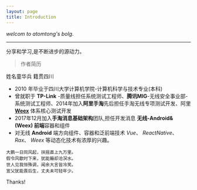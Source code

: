 ```yaml
---
layout: page
title: Introduction
---
```


*welcom to atomtong's bolg*.

-----
分享和学习,是不断进步的源动力。

> 作者简历

姓名童华兵 籍贯四川
* 2010 年毕业于四川大学计算机学院-计算机科学与技术专业(本科)
* 曾就职于 **TP-Link** -质量线担任系统测试工程师、**腾讯MIG**-无线安全事业部-系统测试工程师、2014年加入**阿里手淘**先后担任手淘无线专项测试开发、阿里 **[Weex](http://weex.alibaba-inc.com/)** 体系核心测试开发
* 2017年12月加入**手淘消息基础架构**团队,担任开发消息 **无线-Android&(Weex) 前端**容器和组件
* 对无线 **Android** 端方向组件、容器和泛前端技术 *Vue*、 *ReactNative*、 *Rax*、 *Weex* 等动态化技术有浓厚的兴趣。 


```
大鹏一日同风起，扶摇直上九万里。
假令风歇时下来，犹能簸却沧溟水。
世人见我恒殊调，闻余大言皆冷笑。
宣父犹能畏后生，丈夫未可轻年少。

```

Thanks!
